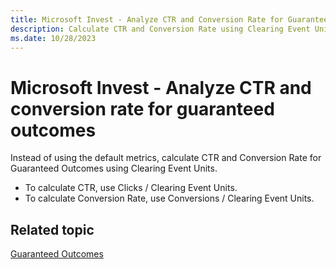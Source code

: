 ```yaml
---
title: Microsoft Invest - Analyze CTR and Conversion Rate for Guaranteed Outcomes
description: Calculate CTR and Conversion Rate using Clearing Event Units instead of default metrics for Guaranteed Outcomes.
ms.date: 10/28/2023
---
```


# Microsoft Invest - Analyze CTR and conversion rate for guaranteed outcomes

Instead of using the default metrics, calculate CTR and Conversion Rate for Guaranteed Outcomes using Clearing Event Units.

- To calculate CTR, use Clicks / Clearing Event Units.
- To calculate Conversion Rate, use Conversions / Clearing Event Units.

## Related topic

[Guaranteed Outcomes](./guaranteed-outcomes.md)
